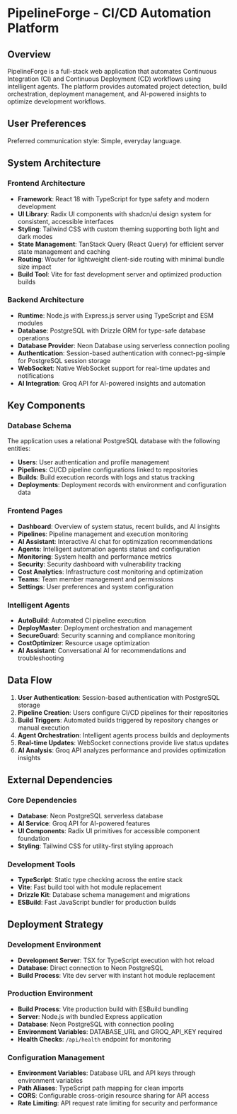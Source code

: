 # PipelineForge - CI/CD Automation Platform

## Overview

PipelineForge is a full-stack web application that automates Continuous Integration (CI) and Continuous Deployment (CD) workflows using intelligent agents. The platform provides automated project detection, build orchestration, deployment management, and AI-powered insights to optimize development workflows.

## User Preferences

Preferred communication style: Simple, everyday language.

## System Architecture

### Frontend Architecture
- **Framework**: React 18 with TypeScript for type safety and modern development
- **UI Library**: Radix UI components with shadcn/ui design system for consistent, accessible interfaces
- **Styling**: Tailwind CSS with custom theming supporting both light and dark modes
- **State Management**: TanStack Query (React Query) for efficient server state management and caching
- **Routing**: Wouter for lightweight client-side routing with minimal bundle size impact
- **Build Tool**: Vite for fast development server and optimized production builds

### Backend Architecture
- **Runtime**: Node.js with Express.js server using TypeScript and ESM modules
- **Database**: PostgreSQL with Drizzle ORM for type-safe database operations
- **Database Provider**: Neon Database using serverless connection pooling
- **Authentication**: Session-based authentication with connect-pg-simple for PostgreSQL session storage
- **WebSocket**: Native WebSocket support for real-time updates and notifications
- **AI Integration**: Groq API for AI-powered insights and automation

## Key Components

### Database Schema
The application uses a relational PostgreSQL database with the following entities:
- **Users**: User authentication and profile management
- **Pipelines**: CI/CD pipeline configurations linked to repositories
- **Builds**: Build execution records with logs and status tracking
- **Deployments**: Deployment records with environment and configuration data

### Frontend Pages
- **Dashboard**: Overview of system status, recent builds, and AI insights
- **Pipelines**: Pipeline management and execution monitoring
- **AI Assistant**: Interactive AI chat for optimization recommendations
- **Agents**: Intelligent automation agents status and configuration
- **Monitoring**: System health and performance metrics
- **Security**: Security dashboard with vulnerability tracking
- **Cost Analytics**: Infrastructure cost monitoring and optimization
- **Teams**: Team member management and permissions
- **Settings**: User preferences and system configuration

### Intelligent Agents
- **AutoBuild**: Automated CI pipeline execution
- **DeployMaster**: Deployment orchestration and management
- **SecureGuard**: Security scanning and compliance monitoring
- **CostOptimizer**: Resource usage optimization
- **AI Assistant**: Conversational AI for recommendations and troubleshooting

## Data Flow

1. **User Authentication**: Session-based authentication with PostgreSQL storage
2. **Pipeline Creation**: Users configure CI/CD pipelines for their repositories
3. **Build Triggers**: Automated builds triggered by repository changes or manual execution
4. **Agent Orchestration**: Intelligent agents process builds and deployments
5. **Real-time Updates**: WebSocket connections provide live status updates
6. **AI Analysis**: Groq API analyzes performance and provides optimization insights

## External Dependencies

### Core Dependencies
- **Database**: Neon PostgreSQL serverless database
- **AI Service**: Groq API for AI-powered features
- **UI Components**: Radix UI primitives for accessible component foundation
- **Styling**: Tailwind CSS for utility-first styling approach

### Development Tools
- **TypeScript**: Static type checking across the entire stack
- **Vite**: Fast build tool with hot module replacement
- **Drizzle Kit**: Database schema management and migrations
- **ESBuild**: Fast JavaScript bundler for production builds

## Deployment Strategy

### Development Environment
- **Development Server**: TSX for TypeScript execution with hot reload
- **Database**: Direct connection to Neon PostgreSQL
- **Build Process**: Vite dev server with instant hot module replacement

### Production Environment
- **Build Process**: Vite production build with ESBuild bundling
- **Server**: Node.js with bundled Express application
- **Database**: Neon PostgreSQL with connection pooling
- **Environment Variables**: DATABASE_URL and GROQ_API_KEY required
- **Health Checks**: `/api/health` endpoint for monitoring

### Configuration Management
- **Environment Variables**: Database URL and API keys through environment variables
- **Path Aliases**: TypeScript path mapping for clean imports
- **CORS**: Configurable cross-origin resource sharing for API access
- **Rate Limiting**: API request rate limiting for security and performance